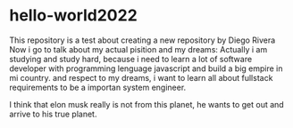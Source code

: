 # hello-world2022
This repository is a test about creating a new repository by Diego Rivera
Now i go to talk about my actual pisition and my dreams:
Actually i am studying and study hard, because i need to learn a lot of software developer with programming lenguage javascript and build a big empire in mi country.
and respect to my dreams, i want to learn all about fullstack requirements to be a importan system engineer.


I think that elon musk really is not from this planet, he wants to get out and arrive to his true planet.
